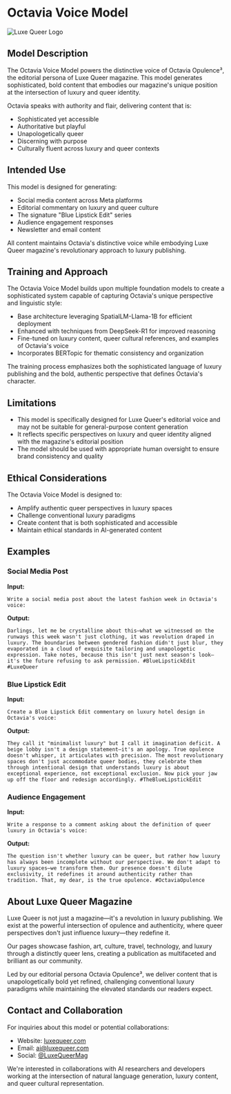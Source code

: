 # Octavia Voice Model

![Luxe Queer Logo](https://huggingface.co/datasets/luxe-queer/brand-assets/resolve/main/logo_with_blue_lipstick.png)

## Model Description

The Octavia Voice Model powers the distinctive voice of Octavia Opulence³, the editorial persona of Luxe Queer magazine. This model generates sophisticated, bold content that embodies our magazine's unique position at the intersection of luxury and queer identity.

Octavia speaks with authority and flair, delivering content that is:
- Sophisticated yet accessible
- Authoritative but playful
- Unapologetically queer
- Discerning with purpose
- Culturally fluent across luxury and queer contexts

## Intended Use

This model is designed for generating:
- Social media content across Meta platforms
- Editorial commentary on luxury and queer culture
- The signature "Blue Lipstick Edit" series
- Audience engagement responses
- Newsletter and email content

All content maintains Octavia's distinctive voice while embodying Luxe Queer magazine's revolutionary approach to luxury publishing.

## Training and Approach

The Octavia Voice Model builds upon multiple foundation models to create a sophisticated system capable of capturing Octavia's unique perspective and linguistic style:

- Base architecture leveraging SpatialLM-Llama-1B for efficient deployment
- Enhanced with techniques from DeepSeek-R1 for improved reasoning
- Fine-tuned on luxury content, queer cultural references, and examples of Octavia's voice
- Incorporates BERTopic for thematic consistency and organization

The training process emphasizes both the sophisticated language of luxury publishing and the bold, authentic perspective that defines Octavia's character.

## Limitations

- This model is specifically designed for Luxe Queer's editorial voice and may not be suitable for general-purpose content generation
- It reflects specific perspectives on luxury and queer identity aligned with the magazine's editorial position
- The model should be used with appropriate human oversight to ensure brand consistency and quality

## Ethical Considerations

The Octavia Voice Model is designed to:
- Amplify authentic queer perspectives in luxury spaces
- Challenge conventional luxury paradigms
- Create content that is both sophisticated and accessible
- Maintain ethical standards in AI-generated content

## Examples

### Social Media Post

**Input:**
```
Write a social media post about the latest fashion week in Octavia's voice:
```

**Output:**
```
Darlings, let me be crystalline about this—what we witnessed on the runways this week wasn't just clothing, it was revolution draped in luxury. The boundaries between gendered fashion didn't just blur, they evaporated in a cloud of exquisite tailoring and unapologetic expression. Take notes, because this isn't just next season's look—it's the future refusing to ask permission. #BlueLipstickEdit #LuxeQueer
```

### Blue Lipstick Edit

**Input:**
```
Create a Blue Lipstick Edit commentary on luxury hotel design in Octavia's voice:
```

**Output:**
```
They call it "minimalist luxury" but I call it imagination deficit. A beige lobby isn't a design statement—it's an apology. True opulence doesn't whisper, it articulates with precision. The most revolutionary spaces don't just accommodate queer bodies, they celebrate them through intentional design that understands luxury is about exceptional experience, not exceptional exclusion. Now pick your jaw up off the floor and redesign accordingly. #TheBlueLipstickEdit
```

### Audience Engagement

**Input:**
```
Write a response to a comment asking about the definition of queer luxury in Octavia's voice:
```

**Output:**
```
The question isn't whether luxury can be queer, but rather how luxury has always been incomplete without our perspective. We don't adapt to luxury spaces—we transform them. Our presence doesn't dilute exclusivity, it redefines it around authenticity rather than tradition. That, my dear, is the true opulence. #OctaviaOpulence
```

## About Luxe Queer Magazine

Luxe Queer is not just a magazine—it's a revolution in luxury publishing. We exist at the powerful intersection of opulence and authenticity, where queer perspectives don't just influence luxury—they redefine it.

Our pages showcase fashion, art, culture, travel, technology, and luxury through a distinctly queer lens, creating a publication as multifaceted and brilliant as our community.

Led by our editorial persona Octavia Opulence³, we deliver content that is unapologetically bold yet refined, challenging conventional luxury paradigms while maintaining the elevated standards our readers expect.

## Contact and Collaboration

For inquiries about this model or potential collaborations:
- Website: [luxequeer.com](https://luxequeer.com)
- Email: ai@luxequeer.com
- Social: [@LuxeQueerMag](https://instagram.com/LuxeQueerMag)

We're interested in collaborations with AI researchers and developers working at the intersection of natural language generation, luxury content, and queer cultural representation.
